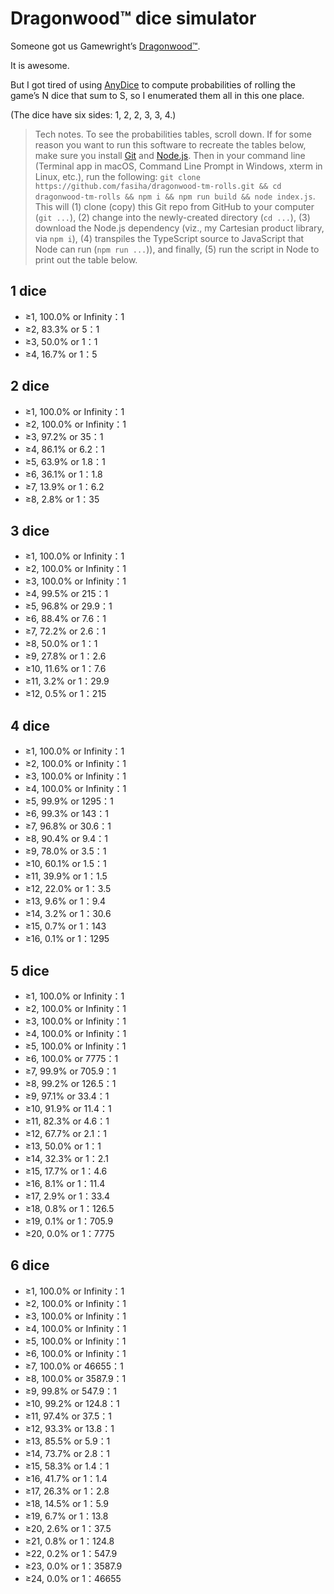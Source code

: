 # Dragonwood™ dice simulator
Someone got us Gamewright’s [Dragonwood™](https://gamewright.com/product/Dragonwood).

It is awesome.

But I got tired of using [AnyDice](https://anydice.com) to compute probabilities of rolling the game’s N dice that sum to S, so I enumerated them all in this one place.

(The dice have six sides: 1, 2, 2, 3, 3, 4.)

> Tech notes. To see the probabilities tables, scroll down. If for some reason you want to run this software to recreate the tables below, make sure you install [Git](https://git-scm.com) and [Node.js](https://nodejs.org). Then in your command line (Terminal app in macOS, Command Line Prompt in Windows, xterm in Linux, etc.), run the following: `git clone https://github.com/fasiha/dragonwood-tm-rolls.git && cd dragonwood-tm-rolls && npm i && npm run build && node index.js`. This will (1) clone (copy) this Git repo from GitHub to your computer (`git ...`), (2) change into the newly-created directory (`cd ...`), (3) download the Node.js dependency (viz., my Cartesian product library, via `npm i`), (4) transpiles the TypeScript source to JavaScript that Node can run (`npm run ...`)), and finally, (5) run the script in Node to print out the table below.

## 1 dice
- ≥1, 100.0% or Infinity：1
- ≥2, 83.3% or 5：1
- ≥3, 50.0% or 1：1
- ≥4, 16.7% or 1：5
## 2 dice
- ≥1, 100.0% or Infinity：1
- ≥2, 100.0% or Infinity：1
- ≥3, 97.2% or 35：1
- ≥4, 86.1% or 6.2：1
- ≥5, 63.9% or 1.8：1
- ≥6, 36.1% or 1：1.8
- ≥7, 13.9% or 1：6.2
- ≥8, 2.8% or 1：35
## 3 dice
- ≥1, 100.0% or Infinity：1
- ≥2, 100.0% or Infinity：1
- ≥3, 100.0% or Infinity：1
- ≥4, 99.5% or 215：1
- ≥5, 96.8% or 29.9：1
- ≥6, 88.4% or 7.6：1
- ≥7, 72.2% or 2.6：1
- ≥8, 50.0% or 1：1
- ≥9, 27.8% or 1：2.6
- ≥10, 11.6% or 1：7.6
- ≥11, 3.2% or 1：29.9
- ≥12, 0.5% or 1：215
## 4 dice
- ≥1, 100.0% or Infinity：1
- ≥2, 100.0% or Infinity：1
- ≥3, 100.0% or Infinity：1
- ≥4, 100.0% or Infinity：1
- ≥5, 99.9% or 1295：1
- ≥6, 99.3% or 143：1
- ≥7, 96.8% or 30.6：1
- ≥8, 90.4% or 9.4：1
- ≥9, 78.0% or 3.5：1
- ≥10, 60.1% or 1.5：1
- ≥11, 39.9% or 1：1.5
- ≥12, 22.0% or 1：3.5
- ≥13, 9.6% or 1：9.4
- ≥14, 3.2% or 1：30.6
- ≥15, 0.7% or 1：143
- ≥16, 0.1% or 1：1295
## 5 dice
- ≥1, 100.0% or Infinity：1
- ≥2, 100.0% or Infinity：1
- ≥3, 100.0% or Infinity：1
- ≥4, 100.0% or Infinity：1
- ≥5, 100.0% or Infinity：1
- ≥6, 100.0% or 7775：1
- ≥7, 99.9% or 705.9：1
- ≥8, 99.2% or 126.5：1
- ≥9, 97.1% or 33.4：1
- ≥10, 91.9% or 11.4：1
- ≥11, 82.3% or 4.6：1
- ≥12, 67.7% or 2.1：1
- ≥13, 50.0% or 1：1
- ≥14, 32.3% or 1：2.1
- ≥15, 17.7% or 1：4.6
- ≥16, 8.1% or 1：11.4
- ≥17, 2.9% or 1：33.4
- ≥18, 0.8% or 1：126.5
- ≥19, 0.1% or 1：705.9
- ≥20, 0.0% or 1：7775
## 6 dice
- ≥1, 100.0% or Infinity：1
- ≥2, 100.0% or Infinity：1
- ≥3, 100.0% or Infinity：1
- ≥4, 100.0% or Infinity：1
- ≥5, 100.0% or Infinity：1
- ≥6, 100.0% or Infinity：1
- ≥7, 100.0% or 46655：1
- ≥8, 100.0% or 3587.9：1
- ≥9, 99.8% or 547.9：1
- ≥10, 99.2% or 124.8：1
- ≥11, 97.4% or 37.5：1
- ≥12, 93.3% or 13.8：1
- ≥13, 85.5% or 5.9：1
- ≥14, 73.7% or 2.8：1
- ≥15, 58.3% or 1.4：1
- ≥16, 41.7% or 1：1.4
- ≥17, 26.3% or 1：2.8
- ≥18, 14.5% or 1：5.9
- ≥19, 6.7% or 1：13.8
- ≥20, 2.6% or 1：37.5
- ≥21, 0.8% or 1：124.8
- ≥22, 0.2% or 1：547.9
- ≥23, 0.0% or 1：3587.9
- ≥24, 0.0% or 1：46655
